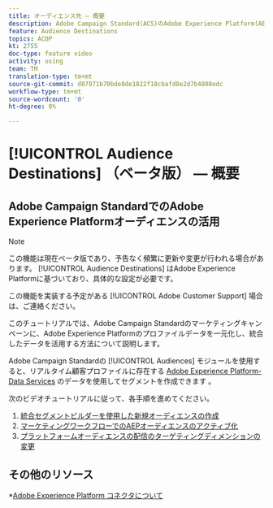```yaml
---
title: オーディエンス先 — 概要
description: Adobe Campaign Standard(ACS)のAdobe Experience Platform(AEP)オーディエンスを活用
feature: Audience Destinations
topics: ACOP
kt: 2755
doc-type: feature video
activity: using
team: TM
translation-type: tm+mt
source-git-commit: d87971b70bde8de1822f18cbafd8e2d7b4808edc
workflow-type: tm+mt
source-wordcount: '0'
ht-degree: 0%

---
```



# [!UICONTROL Audience Destinations] （ベータ版） — 概要

## Adobe Campaign StandardでのAdobe Experience Platformオーディエンスの活用

>[!NOTE]
>
>この機能は現在ベータ版であり、予告なく頻繁に更新や変更が行われる場合があります。 [!UICONTROL Audience Destinations] はAdobe Experience Platformに基づいており、具体的な設定が必要です。
>
>この機能を実装する予定がある [!UICONTROL Adobe Customer Support] 場合は、ご連絡ください。


このチュートリアルでは、Adobe Campaign Standardのマーケティングキャンペーンに、Adobe Experience Platformのプロファイルデータを一元化し、統合したデータを活用する方法について説明します。

Adobe Campaign Standardの [!UICONTROL Audiences] モジュールを使用すると、リアルタイム顧客プロファイルに存在する [Adobe Experience Platform- Data Services](https://www.adobe.io/apis/experienceplatform/home/services.html) のデータを使用してセグメントを作成できます [](https://docs.adobe.com/content/help/en/platform-learn/tutorials/profiles/understanding-the-real-time-customer-profile.html)。

次のビデオチュートリアルに従って、各手順を進めてください。

1. [統合セグメントビルダーを使用した新規オーディエンスの作成](/help/profiles-and-audiences/audience-destinations/creating-audiences-using-segment-builder.md)
2. [マーケティングワークフローでのAEPオーディエンスのアクティブ化](/help/profiles-and-audiences/audience-destinations/activating-aep-audiences.md)
3. [プラットフォームオーディエンスの配信のターゲティングディメンションの変更](/help/profiles-and-audiences/audience-destinations/changing-targeting-dimension.md)

## その他のリソース

*[Adobe Experience Platform コネクタについて](/help/administrating/adobe-experience-platform-data-connector/understanding-the-adobe-experience-platform-data-connector.md)

